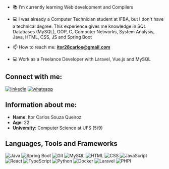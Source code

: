 
- 📚 I’m currently learning Web development and Compilers

- 💻 I was already a Computer Technician student at IFBA, but I don't have a technical degree. This experience gives me knowledge in SQL Databases (MySQL), OOP, C, Computer Networks, System Analysis, Java, HTML, CSS, JS and Spring Boot

- 📫 How to reach me: **itor28carlos@gmail.com**
- 💻 Work as a Freelance Developer with Laravel, Vue.js and MySQL
  
## Connect with me:

[![linkedin](https://img.shields.io/badge/linkedin-111111?style=for-the-badge&logo=linkedin&logoColor=white)](https://www.linkedin.com/in/itor-carlos-souza-queiroz-255b4616a)
[![whatsapp](https://img.shields.io/badge/whatsapp-111111?style=for-the-badge&logo=whatsapp&logoColor=white)](https://api.whatsapp.com/send?phone=5574999250764)




## Information about me:

* **Name**: Itor Carlos Souza Queiroz
* **Age**: 22
* **University**: Computer Science at UFS (5/9)
  
## Languages, Tools and Frameworks

![Java](https://img.shields.io/badge/java-111?style=for-the-badge&logo=java&logoColor=white)
![Spring Boot](https://img.shields.io/badge/springboot-111?style=for-the-badge&logo=springboot&logoColor=white)
![Git](https://img.shields.io/badge/git-111?style=for-the-badge&logo=git&logoColor=white)
![MySQL](https://img.shields.io/badge/mysql-111?style=for-the-badge&logo=mysql&logoColor=white)
![HTML](https://img.shields.io/badge/html5-111?style=for-the-badge&logo=html5&logoColor=white)
![CSS](https://img.shields.io/badge/css3-111?style=for-the-badge&logo=css3&logoColor=white)
![JavaScript](https://img.shields.io/badge/javascript-111?style=for-the-badge&logo=javascript&logoColor=white)
![React](https://img.shields.io/badge/react-111?style=for-the-badge&logo=react&logoColor=white)
![TypeScript](https://img.shields.io/badge/typescript-111?style=for-the-badge&logo=typescript&logoColor=white)
![Python](https://img.shields.io/badge/python-111?style=for-the-badge&logo=python&logoColor=white)
![Docker](https://img.shields.io/badge/docker-111?style=for-the-badge&logo=docker&logoColor=white)
![Laravel](https://img.shields.io/badge/laravel-111?style=for-the-badge&logo=laravel&logoColor=white)
![PHPl](https://img.shields.io/badge/php-111?style=for-the-badge&logo=php&logoColor=white)

